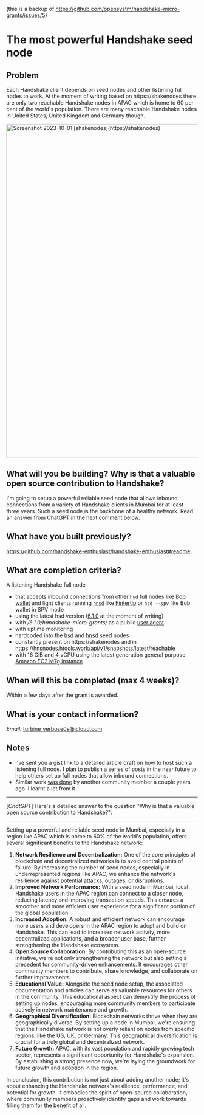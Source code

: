 (this is a backup of https://github.com/opensystm/handshake-micro-grants/issues/5)

# The most powerful Handshake seed node

Problem
---

Each Handshake client depends on seed nodes and other listening full nodes to work. At the moment of writing based on https://shakenodes there are only two reachable Handshake nodes in APAC which is home to 60 per cent of the world's population. There are many reachable Handshake nodes in United States, United Kingdom and Germany though.  

<img width="879" alt="Screenshot 2023-10-01 [shakenodes](https://shakenodes)" src="https://github.com/opensystm/handshake-micro-grants/assets/104037912/6ab5ff07-b7cd-4ff9-bc75-cdb5bc2d975e">

What will you be building? Why is that a valuable open source contribution to Handshake?
---

I'm going to setup a powerful reliable seed node that allows inbound connections from a variety of Handshake clients in Mumbai for at least three years. Such a seed node is the backbone of a healthy network. Read an answer from ChatGPT in the next comment below.


What have you built previously?
---

https://github.com/handshake-enthusiast/handshake-enthusiast#readme


What are completion criteria?
---

A listening Handshake full node  
- that accepts inbound connections from other [`hsd`](https://github.com/handshake-org/hsd) full nodes like [Bob wallet](https://bobwallet.io/) and light clients running [`hnsd`](https://github.com/handshake-org/hnsd) like [Fintertip](https://impervious.com/fingertip) or `hsd --spv` like Bob wallet in SPV mode  
- using the latest hsd version ([6.1.0](https://github.com/handshake-org/hsd/releases/tag/v6.1.0) at the moment of writing)
- with _/6.1.0/handshake-micro-grants/_ as a public [user agent](https://github.com/handshake-org/handshake-org.github.io/pull/164/files) 
- with uptime monitoring
- hardcoded into the [hsd](https://github.com/handshake-org/hsd/blob/master/lib/net/seeds/main.js) and [hnsd](https://github.com/handshake-org/hnsd/blob/master/src/seeds.h) seed nodes
- constantly present on https://shakenodes and in https://hnsnodes.htools.work/api/v1/snapshots/latest/reachable
- with 16 GiB and 4 vCPU using the latest generation general purpose [Amazon EC2 M7g instance](https://aws.amazon.com/ec2/instance-types/m7g/)

When will this be completed (max 4 weeks)?
---

Within a few days after the grant is awarded.

What is your contact information?
---

_Email:_ turbine_verbose0s@icloud.com

Notes
---

- I've sent you a gist link to a detailed article draft on how to host such a listening full node. I plan to publish a series of posts in the near future to help others set up full nodes that allow inbound connections.  
- Similar work [was done](https://www.reddit.com/r/handshake/comments/poo5iw/each_handshake_node_depends_on_other_listening/) by another community member a couple years ago. I learnt a lot from it.

---

[_ChatGPT_] Here's a detailed answer to the question "Why is that a valuable open source contribution to Handshake?":

---

Setting up a powerful and reliable seed node in Mumbai, especially in a region like APAC which is home to 60% of the world's population, offers several significant benefits to the Handshake network:  
1. **Network Resilience and Decentralization:** One of the core principles of blockchain and decentralized networks is to avoid central points of failure. By increasing the number of seed nodes, especially in underrepresented regions like APAC, we enhance the network's resilience against potential attacks, outages, or disruptions.
2. **Improved Network Performance:** With a seed node in Mumbai, local Handshake users in the APAC region can connect to a closer node, reducing latency and improving transaction speeds. This ensures a smoother and more efficient user experience for a significant portion of the global population.
3. **Increased Adoption:** A robust and efficient network can encourage more users and developers in the APAC region to adopt and build on Handshake. This can lead to increased network activity, more decentralized applications, and a broader user base, further strengthening the Handshake ecosystem.
4. **Open Source Collaboration:** By contributing this as an open-source initiative, we're not only strengthening the network but also setting a precedent for community-driven enhancements. It encourages other community members to contribute, share knowledge, and collaborate on further improvements.
5. **Educational Value:** Alongside the seed node setup, the associated documentation and articles can serve as valuable resources for others in the community. This educational aspect can demystify the process of setting up nodes, encouraging more community members to participate actively in network maintenance and growth.
6. **Geographical Diversification:** Blockchain networks thrive when they are geographically diverse. By setting up a node in Mumbai, we're ensuring that the Handshake network is not overly reliant on nodes from specific regions, like the US, UK, or Germany. This geographical diversification is crucial for a truly global and decentralized network.
7. **Future Growth:** APAC, with its vast population and rapidly growing tech sector, represents a significant opportunity for Handshake's expansion. By establishing a strong presence now, we're laying the groundwork for future growth and adoption in the region.  

In conclusion, this contribution is not just about adding another node; it's about enhancing the Handshake network's resilience, performance, and potential for growth. It embodies the spirit of open-source collaboration, where community members proactively identify gaps and work towards filling them for the benefit of all.


